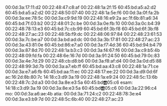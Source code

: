 00:0d:3a:17:11:d2
00:22:48:47:c8:af
00:22:48:1a:2f:15
60:45:bd:a5:a2:d2
60:45:bd:a5:a2:d2
00:22:48:50:07:40
00:22:48:1a:5e:f6
00:0d:3a:0f:fa:2b
00:0d:3a:ee:78:5c
00:0d:3a:c9:9d:19
00:22:48:16:e9:2a
ac:1f:6b:81:a6:34
60:45:bd:7f:03:b2
00:22:48:01:2c:be
00:0d:3a:0e:fb:10
00:0d:3a:0c:b4:39
00:22:48:78:13:e3
60:45:bd:7c:cb:99
60:45:bd:6f:3b:f8
60:45:bd:6f:3b:f8
00:22:48:27:ac:23
00:22:48:5b:f9:dc
00:22:48:06:97:84
00:22:48:23:61:53
00:0d:3a:7c:be:a7
00:0d:3a:bd:ad:dc
00:0d:3a:3b:17:81
00:22:48:27:ac:23
00:0d:3a:43:81:0e
60:45:bd:86:e7:a0
00:0d:3a:f7:4d:36
60:45:bd:94:b4:79
00:0d:3a:87:8d:70
00:22:48:1a:b3:c3
00:0d:3a:f4:67:f6
00:0d:3a:c9:b5:4b
00:22:48:09:fd:fa
00:22:48:6e:16:7d
00:0d:3a:91:24:50
60:45:bd:79:0c:83
00:0d:3a:4e:7d:29
00:22:48:cb:d8:b6
00:0d:3a:f8:af:d4
00:0d:3a:0d:d5:88
00:22:48:99:3d:7b
00:0d:3a:a7:eb:ff
60:45:bd:aa:43:c8
00:22:48:1a:71:ce
00:0d:3a:e7:a6:fb
60:45:bd:aa:11:ec
00:22:48:17:ee:22
00:0d:3a:d9:0d:6f
ac:16:2d:8b:80:7c
14:18:c3:d9:3a:19
00:22:48:1a:e9:24
00:22:48:5c:13:6b
00:22:48:7c:2d:a3
00:0d:3a:8e:e3:5a
60:45:bd:ab:05:c6
esam:
14:18:c3:d9:3a:19
00:0d:3a:8e:e3:5a
60:45:bd:ab:05:c6
00:0d:3a:22:96:c4
mo:
00:0d:3a:a6:ae:4b
atia:
00:0d:3a:71:24:c2
00:22:48:78:3e:e4
00:0d:3a:e3:b9:7d
00:22:48:5c:6b:40
00:22:48:27:ac:23
